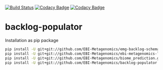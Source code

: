 [![Build Status](https://travis-ci.org/EBI-Metagenomics/backlog-populator.svg?branch=master)](https://travis-ci.org/EBI-Metagenomics/backlog-populator)
[![Codacy Badge](https://api.codacy.com/project/badge/Grade/8493fd42da904eb9a726210e3e325868)](https://www.codacy.com/app/mb1069/backlog-populator?utm_source=github.com&amp;utm_medium=referral&amp;utm_content=EBI-Metagenomics/backlog-populator&amp;utm_campaign=Badge_Grade)
[![Codacy Badge](https://api.codacy.com/project/badge/Coverage/8493fd42da904eb9a726210e3e325868)](https://www.codacy.com/app/mb1069/backlog-populator?utm_source=github.com&amp;utm_medium=referral&amp;utm_content=EBI-Metagenomics/backlog-populator&amp;utm_campaign=Badge_Coverage)
# backlog-populator
Installation as pip package
```bash
pip install -U git+git://github.com/EBI-Metagenomics/emg-backlog-schema.git@develop
pip install -U git+git://github.com/EBI-Metagenomics/ebi-metagenomics-libs.git;
pip install -U git+git://github.com/EBI-Metagenomics/biome_prediction.git;
pip install -U git+git://github.com/EBI-Metagenomics/backlog-populator.git
```
